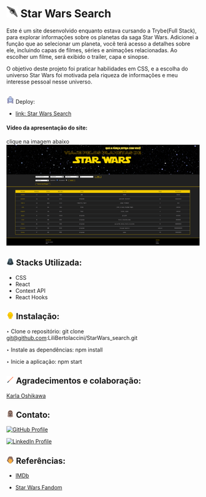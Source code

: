 
# <img src="image-3.png" alt="Star Wars Search" width="30px">  Star Wars Search


Este é um site desenvolvido enquanto estava cursando a Trybe(Full Stack), para explorar informações sobre os planetas da saga Star Wars. Adicionei a função que ao selecionar um planeta, você terá acesso a detalhes sobre ele, incluindo capas de filmes, séries e animações relacionadas. Ao escolher um filme, será exibido o trailer, capa e sinopse.

O objetivo deste projeto foi praticar habilidades em CSS, e a escolha do universo Star Wars foi motivada pela riqueza de informações e meu interesse pessoal nesse universo.

##  
<img src="image-21.png" alt="R2-D2" width="20px"> Deploy:
- [link: Star Wars Search](star-wars-search-rho.vercel.app)

<!--<img src="image-site.png" alt="capa do site" width="900px" >-->
<!--Clique na imagem abaixo-->
#### Vídeo da apresentação do site:
 clique na imagem abaixo
[![Assista ao vídeo](image-site.png)](https://www.youtube.com/watch?v=1imekVRsvI0)
          <!--<iframe
            width="560"
            height="315"
            src="https://www.youtube.com/watch?v=1imekVRsvI0"
            title="YouTube video player"
            frameborder="0"
            allow="accelerometer; autoplay; clipboard-write; encrypted-media; gyroscope; picture-in-picture; web-share"
            allowfullscreen
          ></iframe>-->

##  <img src="image-18.png" alt="darth-v" width="20px" >  Stacks Utilizada:

  - CSS
  - React
  - Context API
  - React Hooks

## <img src="image-19.png" alt="c-3po" width="20px">  Instalação:

  ‣ Clone o repositório: git clone git@github.com:LiliBertolaccini/StarWars_search.git

  ‣ Instale as dependências: npm install
  
  ‣ Inicie a aplicação: npm start



## <img src="image-1.png" alt="sabre-de-luz" width="20px"> Agradecimentos e colaboração:
[Karla Oshikawa](https://github.com/karlaoshikawa)


##  <img src="image-17.png" alt="Chewbacca" width="20px"> Contato:

[![GitHub Profile](https://img.shields.io/badge/GitHub-Lili%20Bertolaccini%20-brightgreen)](https://github.com/LiliBertolaccini)


[![LinkedIn Profile](https://img.shields.io/badge/LinkedIn-Profile-blue)](https://www.linkedin.com/in/lilian-barros-bertolaccini/)

## <img src="image-20.png" alt="luke-color" width="20px"> Referências:

- [IMDb](https://www.imdb.com/)

- [Star Wars Fandom](https://starwars.fandom.com/pt/wiki/P%C3%A1gina_principal)
